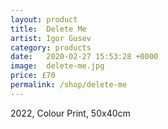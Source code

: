 ```yaml
---
layout: product
title:  Delete Me
artist: Igor Gusev
category: products
date:   2020-02-27 15:53:28 +0000
image:  delete-me.jpg
price: £70
permalink: /shop/delete-me
---
```

2022, Colour Print, 50x40cm
